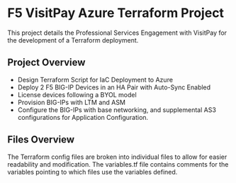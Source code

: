# F5 VisitPay Azure Terraform Project
This project details the Professional Services Engagement with VisitPay for the development of a Terraform deployment.

## Project Overview
- Design Terraform Script for IaC Deployment to Azure
- Deploy 2 F5 BIG-IP Devices in an HA Pair with Auto-Sync Enabled
- License devices following a BYOL model
- Provision BIG-IPs with LTM and ASM
- Configure the BIG-IPs with base networking, and supplemental AS3 configurations for Application Configuration.

## Files Overview
The Terraform config files are broken into individual files to allow for easier readability and modification. The variables.tf file contains comments for the variables pointing to which files use the variables defined.
